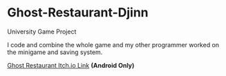 # Ghost-Restaurant-Djinn
University Game Project

<p>
I code and combine the whole game and my other programmer worked on the minigame and saving system.
</p>

[Ghost Restaurant Itch.io Link](axiathedeveloper.itch.io/ghost-restaurant)
**(Android Only)**
